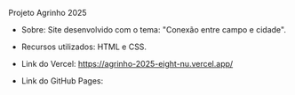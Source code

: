 Projeto Agrinho 2025

- Sobre: Site desenvolvido com o tema: "Conexão entre campo e cidade".

- Recursos utilizados: HTML e CSS.

- Link do Vercel: https://agrinho-2025-eight-nu.vercel.app/
- Link do GitHub Pages: 
